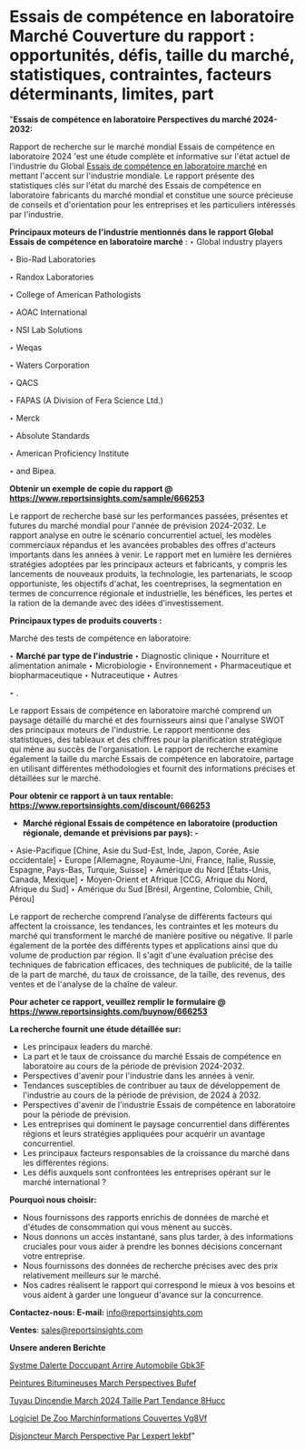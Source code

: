 # Essais de compétence en laboratoire Marché Couverture du rapport : opportunités, défis, taille du marché, statistiques, contraintes, facteurs déterminants, limites, part

"<strong>Essais de compétence en laboratoire Perspectives du marché 2024-2032:</strong>

Rapport de recherche sur le marché mondial Essais de compétence en laboratoire 2024 'est une étude complète et informative sur l'état actuel de l'industrie du Global <a href=https://www.reportsinsights.com/sample/666253>Essais de compétence en laboratoire marché</a> en mettant l'accent sur l'industrie mondiale. Le rapport présente des statistiques clés sur l'état du marché des Essais de compétence en laboratoire fabricants du marché mondial et constitue une source précieuse de conseils et d'orientation pour les entreprises et les particuliers intéressés par l'industrie.

<strong>Principaux moteurs de l'industrie mentionnés dans le rapport Global Essais de compétence en laboratoire marché</strong> :
‣ Global industry players

‣ Bio-Rad Laboratories

‣ Randox Laboratories

‣ College of American Pathologists

‣ AOAC International

‣ NSI Lab Solutions

‣ Weqas

‣ Waters Corporation

‣ QACS

‣ FAPAS (A Division of Fera Science Ltd.)

‣ Merck

‣ Absolute Standards

‣ American Proficiency Institute

‣ and Bipea.

<strong>Obtenir un exemple de copie du rapport @ <a href=https://www.reportsinsights.com/sample/666253>https://www.reportsinsights.com/sample/666253</a></strong>

Le rapport de recherche basé sur les performances passées, présentes et futures du marché mondial pour l'année de prévision 2024-2032. Le rapport analyse en outre le scénario concurrentiel actuel, les modèles commerciaux répandus et les avancées probables des offres d'acteurs importants dans les années à venir. Le rapport met en lumière les dernières stratégies adoptées par les principaux acteurs et fabricants, y compris les lancements de nouveaux produits, la technologie, les partenariats, le scoop opportuniste, les objectifs d'achat, les coentreprises, la segmentation en termes de concurrence régionale et industrielle, les bénéfices, les pertes et la ration de la demande avec des idées d'investissement.

<strong>Principaux types de produits couverts :</strong>

Marché des tests de compétence en laboratoire:

‣  <strong> Marché par type de l'industrie </strong>
‣ Diagnostic clinique
‣ Nourriture et alimentation animale
‣ Microbiologie
‣ Environnement
‣ Pharmaceutique et biopharmaceutique
‣ Nutraceutique
‣ Autres

‣  .

Le rapport Essais de compétence en laboratoire marché comprend un paysage détaillé du marché et des fournisseurs ainsi que l'analyse SWOT des principaux moteurs de l'industrie. Le rapport mentionne des statistiques, des tableaux et des chiffres pour la planification stratégique qui mène au succès de l'organisation. Le rapport de recherche examine également la taille du marché Essais de compétence en laboratoire, partage en utilisant différentes méthodologies et fournit des informations précises et détaillées sur le marché.

<strong>Pour obtenir ce rapport à un taux rentable: <a href=https://www.reportsinsights.com/discount/666253>https://www.reportsinsights.com/discount/666253</a></strong>
<ul>
  <li><strong>Marché régional Essais de compétence en laboratoire (production régionale, demande et prévisions par pays): -</strong></li>
</ul>
‣ Asie-Pacifique [Chine, Asie du Sud-Est, Inde, Japon, Corée, Asie occidentale]
‣ Europe [Allemagne, Royaume-Uni, France, Italie, Russie, Espagne, Pays-Bas, Turquie, Suisse]
‣ Amérique du Nord [États-Unis, Canada, Mexique]
‣ Moyen-Orient et Afrique [CCG, Afrique du Nord, Afrique du Sud]
‣ Amérique du Sud [Brésil, Argentine, Colombie, Chili, Pérou]

Le rapport de recherche comprend l’analyse de différents facteurs qui affectent la croissance, les tendances, les contraintes et les moteurs du marché qui transforment le marché de manière positive ou négative. Il parle également de la portée des différents types et applications ainsi que du volume de production par région. Il s'agit d'une évaluation précise des techniques de fabrication efficaces, des techniques de publicité, de la taille de la part de marché, du taux de croissance, de la taille, des revenus, des ventes et de l'analyse de la chaîne de valeur.

<strong>Pour acheter ce rapport, veuillez remplir le formulaire @   <a href=https://www.reportsinsights.com/buynow/666253>https://www.reportsinsights.com/buynow/666253</a></strong>

<strong>La recherche fournit une étude détaillée sur:</strong>
<ul>
  <li>Les principaux leaders du marché.</li>
  <li>La part et le taux de croissance du marché Essais de compétence en laboratoire au cours de la période de prévision 2024-2032.</li>
  <li>Perspectives d'avenir pour l'industrie dans les années à venir.</li>
  <li>Tendances susceptibles de contribuer au taux de développement de l'industrie au cours de la période de prévision, de 2024 à 2032.</li>
  <li>Perspectives d'avenir de l'industrie Essais de compétence en laboratoire pour la période de prévision.</li>
  <li>Les entreprises qui dominent le paysage concurrentiel dans différentes régions et leurs stratégies appliquées pour acquérir un avantage concurrentiel.</li>
  <li>Les principaux facteurs responsables de la croissance du marché dans les différentes régions.</li>
  <li>Les défis auxquels sont confrontées les entreprises opérant sur le marché international ?</li>
</ul>
<strong>Pourquoi nous choisir:</strong>
<ul>
  <li>Nous fournissons des rapports enrichis de données de marché et d'études de consommation qui vous mènent au succès.</li>
  <li>Nous donnons un accès instantané, sans plus tarder, à des informations cruciales pour vous aider à prendre les bonnes décisions concernant votre entreprise.</li>
  <li>Nous fournissons des données de recherche précises avec des prix relativement meilleurs sur le marché.</li>
  <li>Nos cadres réalisent le rapport qui correspond le mieux à vos besoins et vous aident à garder une longueur d'avance sur la concurrence.</li>
</ul>
<strong>Contactez-nous:
</strong><strong>E-mail:</strong> <a href=mailto:info@reportsinsights.com>info@reportsinsights.com</a>

<strong>Ventes</strong>: <a href=mailto:sales@reportsinsights.com>sales@reportsinsights.com</a>

<strong>Unsere anderen Berichte</strong>

<a href=https://www.linkedin.com/pulse/syst%C3%A8me-dalerte-doccupant-arri%C3%A8re-automobile-gbk3f/>Systme Dalerte Doccupant Arrire Automobile Gbk3F</a>

<a href=https://www.linkedin.com/pulse/peintures-bitumineuses-march%C3%A9-perspectives-bufef/>Peintures Bitumineuses March Perspectives Bufef</a>

<a href=https://www.linkedin.com/pulse/tuyau-dincendie-march%C3%A9-2024-taille-part-tendance-8hucc/>Tuyau Dincendie March 2024 Taille Part Tendance 8Hucc</a>

<a href=https://www.linkedin.com/pulse/logiciel-de-zoo-march%C3%A9informations-couvertes-vg8vf/>Logiciel De Zoo Marchinformations Couvertes Vg8Vf</a>

<a href=https://www.linkedin.com/pulse/disjoncteur-march%C3%A9-perspective-par-lexpert-iekbf/>Disjoncteur March Perspective Par Lexpert Iekbf</a>"

